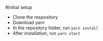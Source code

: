 #Initial setup
- Clone the respository
- Download yarn
- In the repository folder, run `yarn install`
- After installation, run `yarn start`
